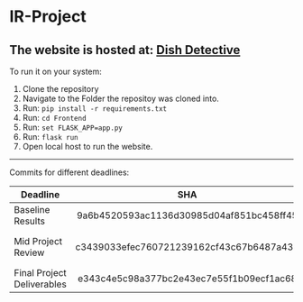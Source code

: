 # IR-Project
## The website is hosted at: [Dish Detective](https://dishdetective.pythonanywhere.com/)

To run it on your system:
1. Clone the repository
2. Navigate to the Folder the repositoy was cloned into.
3. Run: `pip install -r requirements.txt`
4. Run: `cd Frontend`
5. Run: `set FLASK_APP=app.py`
6. Run: `flask run`
7. Open local host to run the website. 
---
Commits for different deadlines:

| Deadline        | SHA           | URL  |
| ------------- |:-------------:| -----:|
| Baseline Results     | 9a6b4520593ac1136d30985d04af851bc458ff45 | [Baseline Results](https://github.com/PritishWadhwa/IR-Project/tree/9a6b4520593ac1136d30985d04af851bc458ff45) |
| Mid Project Review   | c3439033efec760721239162cf43c67b6487a435      |   [Mid project Review](https://github.com/PritishWadhwa/IR-Project/tree/c3439033efec760721239162cf43c67b6487a435) |
| Final Project Deliverables |  e343c4e5c98a377bc2e43ec7e55f1b09ecf1ac68    |    [Final Project](https://github.com/PritishWadhwa/IR-Project/tree/e343c4e5c98a377bc2e43ec7e55f1b09ecf1ac68) |
